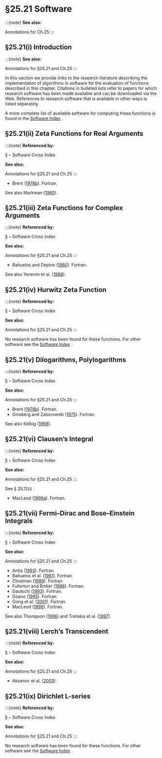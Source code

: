 # §25.21 Software

:::{note}
**See also:**

Annotations for Ch.25
:::


## §25.21(i) Introduction

:::{note}
**See also:**

Annotations for §25.21 and Ch.25
:::

In this section we provide links to the research literature describing the implementation of algorithms in software for the evaluation of functions described in this chapter. Citations in bulleted lists refer to papers for which research software has been made available and can be downloaded via the Web. References to research software that is available in other ways is listed separately.

A more complete list of available software for computing these functions is found in the [Software Index](./software/index.md) .


## §25.21(ii) Zeta Functions for Real Arguments

:::{note}
**Referenced by:**

§ ‣ Software Cross Index

**See also:**

Annotations for §25.21 and Ch.25
:::

* Brent ([1978b](./bib/B.html#bib345 "Algorithm 524: MP, A Fortran multiple-precision arithmetic package [A1]")). Fortran.

See also Markman ([1965](./bib/M.html#bib1548 "Contribution no. 14. The Riemann zeta function")).


## §25.21(iii) Zeta Functions for Complex Arguments

:::{note}
**Referenced by:**

§ ‣ Software Cross Index

**See also:**

Annotations for §25.21 and Ch.25
:::

* Bañuelos and Depine ([1980](./bib/B.html#bib185 "A program for computing the Riemann zeta function for complex argument")). Fortran.

See also Yeremin et al. ([1988](./bib/Y.html#bib2470 "Computation of the derivatives of the Riemann zeta-function in the complex domain")).


## §25.21(iv) Hurwitz Zeta Function

:::{note}
**Referenced by:**

§ ‣ Software Cross Index

**See also:**

Annotations for §25.21 and Ch.25
:::

No research software has been found for these functions. For other software see the [Software Index](./software/index.md) .


## §25.21(v) Dilogarithms, Polylogarithms

:::{note}
**Referenced by:**

§ ‣ Software Cross Index

**See also:**

Annotations for §25.21 and Ch.25
:::

* Brent ([1978b](./bib/B.html#bib345 "Algorithm 524: MP, A Fortran multiple-precision arithmetic package [A1]")). Fortran.
* Ginsberg and Zaborowski ([1975](./bib/G.html#bib939 "Algorithm 490: The Dilogarithm function of a real argument [S22]")). Fortran.

See also Kölbig ([1968](./bib/K.html#bib1310 "Algorithm 327: Dilogarithm [S22]")).


## §25.21(vi) Clausen’s Integral

:::{note}
**Referenced by:**

§ ‣ Software Cross Index

**See also:**

Annotations for §25.21 and Ch.25
:::

See § 25.12(i) .

* MacLeod ([1996a](./bib/M.html#bib1524 "Algorithm 757: MISCFUN, a software package to compute uncommon special functions")). Fortran.


## §25.21(vii) Fermi–Dirac and Bose–Einstein Integrals

:::{note}
**Referenced by:**

§ ‣ Software Cross Index

**See also:**

Annotations for §25.21 and Ch.25
:::

* Antia ([1993](./bib/index.html#bib108 "Rational function approximations for Fermi-Dirac integrals")). Fortran.
* Bañuelos et al. ([1981](./bib/B.html#bib186 "A program for computing the Fermi-Dirac functions")). Fortran.
* Cloutman ([1989](./bib/C.html#bib531 "Numerical evaluation of the Fermi-Dirac integrals")). Fortran.
* Fullerton and Rinker ([1986](./bib/F.html#bib848 "Generalized Fermi-Dirac integrals—FD, FDG, FDH")). Fortran.
* Gautschi ([1993](./bib/G.html#bib891 "On the computation of generalized Fermi-Dirac and Bose-Einstein integrals")). Fortran.
* Goano ([1995](./bib/G.html#bib945 "Algorithm 745: Computation of the complete and incomplete Fermi-Dirac integral")). Fortran.
* Gong et al. ([2001](./bib/G.html#bib958 "Generalized Fermi-Dirac functions and derivatives: Properties and evaluation")). Fortran.
* MacLeod ([1998](./bib/M.html#bib1526 "Algorithm 779: Fermi-Dirac functions of order - / 1 2 , / 1 2 , / 3 2 , / 5 2")). Fortran.

See also Thompson ([1996](./bib/T.html#bib2246 "High Speed Numerical Integration of Fermi Dirac Integrals")) and Trellakis et al. ([1997](./bib/T.html#bib2271 "Rational Chebyshev approximation for the Fermi-Dirac integral ⁢ F - / 3 2 ( x )")).


## §25.21(viii) Lerch’s Transcendent

:::{note}
**Referenced by:**

§ ‣ Software Cross Index

**See also:**

Annotations for §25.21 and Ch.25
:::

* Aksenov et al. ([2003](./bib/index.html#bib2504 "Application of the combined nonlinear-condensation transformation to problems in statistical analysis and theoretical physics")).


## §25.21(ix) Dirichlet L-series

:::{note}
**Referenced by:**

§ ‣ Software Cross Index

**See also:**

Annotations for §25.21 and Ch.25
:::

No research software has been found for these functions. For other software see the [Software Index](./software/index.md) .
